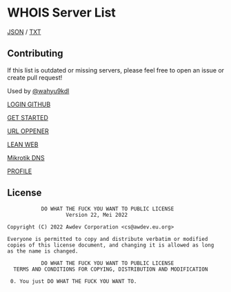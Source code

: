 # WHOIS Server List

[JSON](list.json) / [TXT](list.txt)

## Contributing

If this list is outdated or missing servers, please feel free to open an issue or create pull request!

Used by [@wahyu9kdl](https://accounts.google.com/signin/v2/identifier?faa=1&rip=1&continue=https%3A%2F%2Faccounts.google.com%2Fgsi%2Fselect%3Fclient_id%3D49625052041-kgt0hghf445lmcmhijv46b715m2mpbct.apps.googleusercontent.com%26ux_mode%3Dpopup%26ui_mode%3Dbottom_sheet%26as%3DbO7oajtft4PQC2yQ4jV1vg%26channel_id%3Db4cd22969525608600d552cd6ac51da0353219a808175804a605454a66b1e2da%26origin%3Dhttps%3A%2F%2Fmobile.twitter.com&flowName=GlifWebSignIn&flowEntry=ServiceLogin)

[LOGIN GITHUB](https://github.com/login?return_to=https%3A%2F%2Fgithub.com%2Fwahyu9kdl)

[GET STARTED](https://wahyu9kdl.github.io/DASHBOARD/TOOLS/BROWSHER.html)

[URL OPPENER](https://wahyu9kdl.github.io/DASHBOARD/TOOLS/URL-OPPENER.html)

[LEAN WEB](https://wahyu9kdl.github.io/DASHBOARD/TOOLS/LEAN-WEB.html)

[Mikrotik DNS](https://wahyu9kdl.github.io/DASHBOARD/PROJECTS/MIKROVER/Mikrotik-DNS.html)

[PROFILE](https://wahyu9kdl.github.io/)


## License

```
           DO WHAT THE FUCK YOU WANT TO PUBLIC LICENSE
                   Version 22, Mei 2022

Copyright (C) 2022 Awdev Corporation <cs@awdev.eu.org>

Everyone is permitted to copy and distribute verbatim or modified
copies of this license document, and changing it is allowed as long
as the name is changed.

           DO WHAT THE FUCK YOU WANT TO PUBLIC LICENSE
  TERMS AND CONDITIONS FOR COPYING, DISTRIBUTION AND MODIFICATION

 0. You just DO WHAT THE FUCK YOU WANT TO.
```